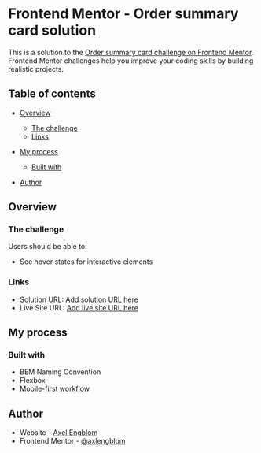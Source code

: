 # Frontend Mentor - Order summary card solution

This is a solution to the [Order summary card challenge on Frontend Mentor](https://www.frontendmentor.io/challenges/order-summary-component-QlPmajDUj). Frontend Mentor challenges help you improve your coding skills by building realistic projects.

## Table of contents

- [Overview](#overview)
  - [The challenge](#the-challenge)
  - [Links](#links)
- [My process](#my-process)

  - [Built with](#built-with)

- [Author](#author)

## Overview

### The challenge

Users should be able to:

- See hover states for interactive elements

### Links

- Solution URL: [Add solution URL here](https://www.frontendmentor.io/solutions/ordert-summary-component-odeVSlozI)
- Live Site URL: [Add live site URL here](https://axlengblom.github.io/Order-Component-Summary/)

## My process

### Built with

- BEM Naming Convention
- Flexbox
- Mobile-first workflow

## Author

- Website - [Axel Engblom](https://www.axelengblomdev.com)
- Frontend Mentor - [@axlengblom](https://www.frontendmentor.io/profile/axlengblom)
